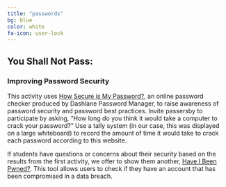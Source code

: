 ```yaml
---
title: "passwords"
bg: blue
color: white
fa-icon: user-lock
---
```


## You Shall Not Pass:

### Improving Password Security

This activity uses [How Secure is My Password?](https://howsecureismypassword.net/), an online password checker produced by Dashlane Password Manager, to raise awareness of password security and password best practices.
Invite passersby to participate by asking, “How long do you think it would take a computer to crack your password?” Use a tally system (in our case, this was displayed on a large whiteboard) to record the amount of time it would take to crack each password according to this website.

If students have questions or concerns about their security based on the results from the first activity, we offer to show them another, [Have I Been Pwned?](https://haveibeenpwned.com/). This tool allows users to check if they have an account that has been compromised in a data breach.
